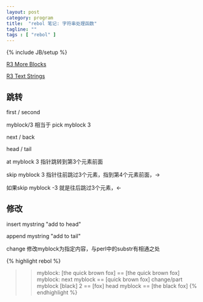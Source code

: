 ```yaml
---
layout: post
category: program
title:  "rebol 笔记: 字符串处理函数"
tagline: ""
tags : [ "rebol" ] 
---
```

{% include JB/setup %}

[R3 More Blocks](http://video.respectech.com:8080/tutorial/r3/index.r3?cgi=TIfWJ6JHi25XqIfcy8fGiUp6s/vFHkD+nDL+0KWDZYuSLAEZwAAdr9IZfyeCS29gde7TxYERS4ST8Tjy)

[R3 Text Strings](http://video.respectech.com:8080/tutorial/r3/index.r3?cgi=1R5PvjveEvfOMR5FUl5fENPjKmJch9lnBatnSTxavFJL9VgP/hZNf0WAuMg9YpkJXQvAjrd6jETGl16UTg--)

## 跳转

first / second 

myblock/3  相当于 pick myblock 3

next / back

head / tail

at myblock 3  指针跳转到第3个元素前面

skip myblock 3 指针往前跳过3个元素，指到第4个元素前面，->

如果skip myblock -3 就是往后跳过3个元素，<-

## 修改

insert mystring "add to head"

append mystring "add to tail"

change 修改myblock为指定内容，与perl中的substr有相通之处

{% highlight rebol %}
>> myblock: [the quick brown fox]
== [the quick brown fox]
>> myblock: next myblock
== [quick brown fox]
>> change/part myblock [black] 2
== [fox]
>> head myblock
== [the black fox]
{% endhighlight %}
